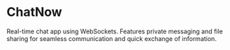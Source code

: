 # ChatNow
Real-time chat app using WebSockets. Features private messaging and file sharing for seamless communication and quick exchange of information.
